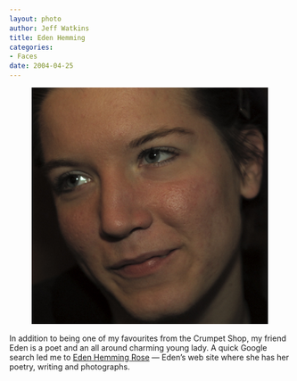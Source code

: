 ```yaml
--- 
layout: photo
author: Jeff Watkins
title: Eden Hemming
categories: 
- Faces
date: 2004-04-25
---
```


<figure><img class="photo" src="/photos/CRW_2087_RJ.jpg"></figure>

In addition to being one of my favourites from the Crumpet Shop, my friend
Eden is a poet and an all around charming young lady. A quick Google search
led me to [Eden Hemming Rose][1] — Eden’s web site where she has her poetry,
writing and photographs.

   [1]: http://www.digitalisindustries.com/ehr_index.html

